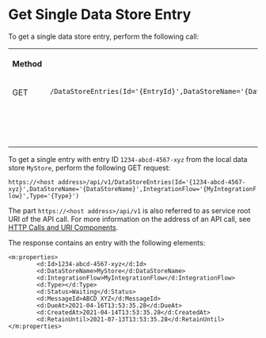<!-- loio8b86912eb31a482cbb81e9fa618b0655 -->

# Get Single Data Store Entry



To get a single data store entry, perform the following call:


<table>
<tr>
<th valign="top">

Method



</th>
<th valign="top">

Resource Path



</th>
<th valign="top">

Purpose



</th>
</tr>
<tr>
<td valign="top">

GET



</td>
<td valign="top">

 `​/DataStoreEntries(Id='{EntryId}',DataStoreName='{DataStoreName}',IntegrationFlow='{IntegrationFlowName}',Type='{Type}')` 



</td>
<td valign="top">

Gets a single data store entry.



</td>
</tr>
</table>

To get a single entry with entry ID `1234-abcd-4567-xyz` from the local data store `MyStore`, perform the following GET request:

`https://<host address>/api/v1​/DataStoreEntries(Id='{1234-abcd-4567-xyz}',DataStoreName='{DataStoreName}',IntegrationFlow='{MyIntegrationFlow}',Type='{Type}')`

The part `https://<host address>/api/v1` is also referred to as service root URI of the API call. For more information on the address of an API call, see [HTTP Calls and URI Components](http-calls-and-uri-components-ca75e12.md).

The response contains an entry with the following elements:

```
<m:properties>
        <d:Id>1234-abcd-4567-xyz</d:Id>
        <d:DataStoreName>MyStore</d:DataStoreName>
        <d:IntegrationFlow>MyIntegrationFlow</d:IntegrationFlow>
        <d:Type></d:Type>
        <d:Status>Waiting</d:Status>
        <d:MessageId>ABCD_XYZ</d:MessageId>
        <d:DueAt>2021-04-16T13:53:35.28</d:DueAt>
        <d:CreatedAt>2021-04-14T13:53:35.28</d:CreatedAt>
        <d:RetainUntil>2021-07-13T13:53:35.28</d:RetainUntil>
</m:properties>
```

